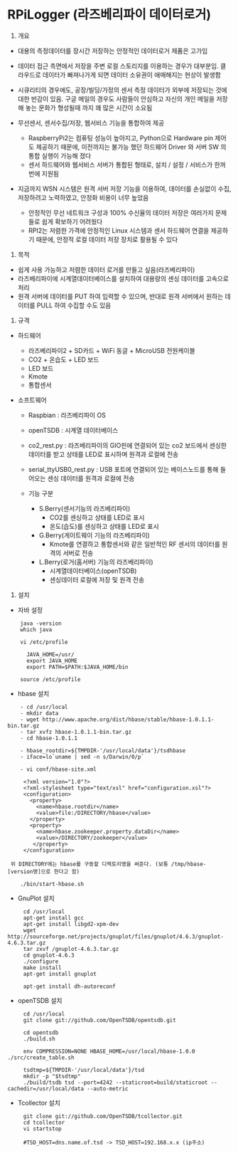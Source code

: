 # RPiLogger (라즈베리파이 데이터로거)

1. 개요
  - 대용의 측정데이터를 장시간 저장하는 안정적인 데이터로거 제품은 고가임
  - 데이터 접근 측면에서 저장을 주변 로컬 스토리지를 이용하는 경우가 대부분임. 클라우드로 데이터가 빠져나가게 되면 데이터 소유권이 애매해지는 현상이 발생함
  - 시큐리티의 경우에도, 공장/빌딩/가정의 센서 측정 데이터가 외부에 저장되는 것에 대한 반감이 있음. 구글 메일의 경우도 사람들이 안심하고 자신의 개인 메일을 저장해 놓는 문화가 형성될때 까지 꽤 많은 시간이 소요됨
  - 무선센서, 센서수집/저장, 웹서비스 기능을 통합하여 제공
    - RaspberryPi2는 컴퓨팅 성능이 높아지고, Python으로 Hardware pin 제어도 제공하기 때문에, 이전까지는 불가능 했던 하드웨어 Driver 와 서버 SW 의 통합 실행이 가능해 졌다
    - 센서 하드웨어와 웹서비스 서버가 통합된 형태로, 설치 / 설정 / 서비스가 한꺼번에 지원됨

  - 지금까지 WSN 시스템은 원격 서버 저장 기능을 이용하여, 데이터를 손실없이 수집, 저장하려고 노력하였고, 안정화 비용이 너무 높았음
    - 안정적인 무선 네트워크 구성과 100% 수신율의 데이터 저장은 여러가지 문제들로 쉽게 확보하기 어려웠다
    - RPI2는 저렴한 가격에 안정적인 Linux 시스템과 센서 하드웨어 연결을 제공하기 때문에, 안정적 로컬 데이터 저장 장치로 활용될 수 있다
    
1. 목적
  - 쉽게 사용 가능하고 저렴한 데이터 로거를 만들고 싶음(라즈베리파이)
  - 라즈베리파이에 시계열데이터베이스를 설치하여 대용량의 센싱 데이터를 고속으로 처리
  - 원격 서버에 데이터를 PUT 하여 입력할 수 있으며, 반대로 원격 서버에서 원하는 데이터를 PULL 하여 수집할 수도 있음

1. 규격
  - 하드웨어
    - 라즈베리파이2 + SD카드 + WiFi 동글 + MicroUSB 전원케이블
    - CO2 + 온습도 + LED 보드
    - LED 보드
    - Kmote
    - 통합센서
    
  - 소프트웨어
    - Raspbian : 라즈베리파이 OS
    - openTSDB : 시계열 데이터베이스
    - co2_rest.py : 라즈베리파이의 GIO핀에 연결되어 있는 co2 보드에서 센싱한 데이터를 받고 상태를 LED로 표시하며 원격과 로컬에 전송
    - serial_ttyUSB0_rest.py : USB 포트에 연결되어 있는 베이스노드를 통해 들어오는 센싱 데이터를 원격과 로컬에 전송

    - 기능 구분
      - S.Berry(센서기능의 라즈베리파이)
        -  CO2를 센싱하고 상태를 LED로 표시
        -  온도(습도)를 센싱하고 상태를 LED로 표시
      - G.Berry(게이트웨이 기능의 라즈베리파이)
        - Kmote를 연결하고 통합센서와 같은 일반적인 RF 센서의 데이터를 원격의 서버로 전송
      - L.Berry(로거(홈서버) 기능의 라즈베리파이)
        - 시계열데이터베이스(openTSDB)
        - 센싱데이터 로컬에 저장 및 원격 전송

1. 설치
  - 자바 설정
```
    java -version
    which java

    vi /etc/profile

      JAVA_HOME=/usr/
      export JAVA_HOME
      export PATH=$PATH:$JAVA_HOME/bin

    source /etc/profile
```

  - hbase 설치
```
    - cd /usr/local
    - mkdir data
    - wget http://www.apache.org/dist/hbase/stable/hbase-1.0.1.1-bin.tar.gz
    - tar xvfz hbase-1.0.1.1-bin.tar.gz
    - cd hbase-1.0.1.1

    - hbase_rootdir=${TMPDIR-'/usr/local/data'}/tsdhbase
    - iface=lo`uname | sed -n s/Darwin/0/p`

    - vi conf/hbase-site.xml

     <?xml version="1.0"?>
     <?xml-stylesheet type="text/xsl" href="configuration.xsl"?>
     <configuration>
       <property>
         <name>hbase.rootdir</name>
         <value>file:/DIRECTORY/hbase</value>
       </property>
       <property>
         <name>hbase.zookeeper.property.dataDir</name>
         <value>/DIRECTORY/zookeeper</value>
        </property>
     </configuration>
```
     위 DIRECTORY에는 hbase를 구동할 디렉토리명을 써준다. (보통 /tmp/hbase-[version명]으로 한다고 함)

```
    ./bin/start-hbase.sh
```

  - GnuPlot 설치
```
     cd /usr/local
     apt-get install gcc
     apt-get install libgd2-xpm-dev
     wget http://sourceforge.net/projects/gnuplot/files/gnuplot/4.6.3/gnuplot-4.6.3.tar.gz
     tar zxvf /gnuplot-4.6.3.tar.gz
     cd gnuplot-4.6.3
     ./configure
     make install
     apt-get install gnuplot

     apt-get install dh-autoreconf
```

  - openTSDB 설치
```
     cd /usr/local
     git clone git://github.com/OpenTSDB/opentsdb.git

     cd opentsdb
     ./build.sh

     env COMPRESSION=NONE HBASE_HOME=/usr/local/hbase-1.0.0 ./src/create_table.sh

     tsdtmp=${TMPDIR-'/usr/local/data'}/tsd
     mkdir -p "$tsdtmp"
     ./build/tsdb tsd --port=4242 --staticroot=build/staticroot --cachedir=/usr/local/data --auto-metric
```

  - Tcollector 설치
```
     git clone git://github.com/OpenTSDB/tcollector.git
     cd tcollector
     vi startstop

     #TSD_HOST=dns.name.of.tsd -> TSD_HOST=192.168.x.x (ip주소)
```
